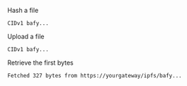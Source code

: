 Hash a file

```
CIDv1 bafy...
```

Upload a file

```
CIDv1 bafy...
```

Retrieve the first bytes

```
Fetched 327 bytes from https://yourgateway/ipfs/bafy...
```